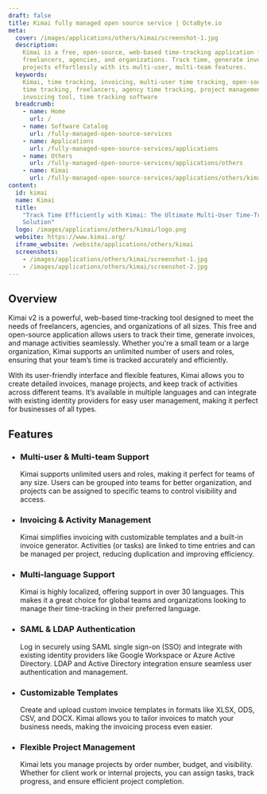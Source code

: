 ```yaml
---
draft: false
title: Kimai fully managed open source service | OctaByte.io
meta:
  cover: /images/applications/others/kimai/screenshot-1.jpg
  description:
    Kimai is a free, open-source, web-based time-tracking application for
    freelancers, agencies, and organizations. Track time, generate invoices, and manage
    projects effortlessly with its multi-user, multi-team features.
  keywords:
    Kimai, time tracking, invoicing, multi-user time tracking, open-source
    time tracking, freelancers, agency time tracking, project management, SSO integration,
    invoicing tool, time tracking software
  breadcrumb:
    - name: Home
      url: /
    - name: Software Catalog
      url: /fully-managed-open-source-services
    - name: Applications
      url: /fully-managed-open-source-services/applications
    - name: Others
      url: /fully-managed-open-source-services/applications/others
    - name: Kimai
      url: /fully-managed-open-source-services/applications/others/kimai
content:
  id: kimai
  name: Kimai
  title:
    "Track Time Efficiently with Kimai: The Ultimate Multi-User Time-Tracking
    Solution"
  logo: /images/applications/others/kimai/logo.png
  website: https://www.kimai.org/
  iframe_website: /website/applications/others/kimai
  screenshots:
    - /images/applications/others/kimai/screenshot-1.jpg
    - /images/applications/others/kimai/screenshot-2.jpg
---
```


## Overview

Kimai v2 is a powerful, web-based time-tracking tool designed to meet the needs of freelancers, agencies, and organizations of all sizes. This free and open-source application allows users to track their time, generate invoices, and manage activities seamlessly. Whether you're a small team or a large organization, Kimai supports an unlimited number of users and roles, ensuring that your team’s time is tracked accurately and efficiently.

With its user-friendly interface and flexible features, Kimai allows you to create detailed invoices, manage projects, and keep track of activities across different teams. It’s available in multiple languages and can integrate with existing identity providers for easy user management, making it perfect for businesses of all types.

## Features

- ### Multi-user & Multi-team Support

  Kimai supports unlimited users and roles, making it perfect for teams of any size. Users can be grouped into teams for better organization, and projects can be assigned to specific teams to control visibility and access.

- ### Invoicing & Activity Management

  Kimai simplifies invoicing with customizable templates and a built-in invoice generator. Activities (or tasks) are linked to time entries and can be managed per project, reducing duplication and improving efficiency.

- ### Multi-language Support

  Kimai is highly localized, offering support in over 30 languages. This makes it a great choice for global teams and organizations looking to manage their time-tracking in their preferred language.

- ### SAML & LDAP Authentication

  Log in securely using SAML single sign-on (SSO) and integrate with existing identity providers like Google Workspace or Azure Active Directory. LDAP and Active Directory integration ensure seamless user authentication and management.

- ### Customizable Templates

  Create and upload custom invoice templates in formats like XLSX, ODS, CSV, and DOCX. Kimai allows you to tailor invoices to match your business needs, making the invoicing process even easier.

- ### Flexible Project Management

  Kimai lets you manage projects by order number, budget, and visibility. Whether for client work or internal projects, you can assign tasks, track progress, and ensure efficient project completion.
